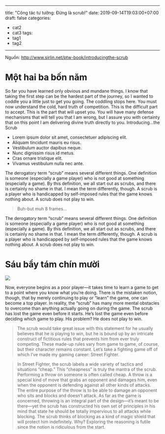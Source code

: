 
---
title: "Công tác tư tưởng: Đừng là scrub!"
date: 2019-09-14T19:03:00+07:00
draft: false
categories:
- cat2
- cat3
tags:
- tag1
- tag2
---

Nguồn: http://www.sirlin.net/ptw-book/introducingthe-scrub

<!--more-->

# Một hai ba bốn năm

So far you have learned only obvious and mundane things. I know that taking the first step can be the hardest part of the journey, so I wanted to coddle you a little just to get you going. The coddling stops here. You must now understand the cold, hard truth of competition. This is the difficult part to accept. This is the part that will upset you. You will have many defense mechanisms that will tell you that I am wrong, but I assure you with certainty that on this point I am delivering divine truth directly to you.
Introducing...the Scrub

- Lorem ipsum dolor sit amet, consectetuer adipiscing elit.
- Aliquam tincidunt mauris eu risus.
- Vestibulum auctor dapibus neque.
- Nunc dignissim risus id metus.
- Cras ornare tristique elit.
- Vivamus vestibulum nulla nec ante.

The derogatory term “scrub” means several different things. One definition is someone (especially a game player) who is not good at something (especially a game). By this definition, we all start out as scrubs, and there is certainly no shame in that. I mean the term differently, though. A scrub is a player who is handicapped by self-imposed rules that the game knows nothing about. A scrub does not play to win.

> Buh-but muh 8 frames...

The derogatory term “scrub” means several different things. One definition is someone (especially a game player) who is not good at something (especially a game). By this definition, we all start out as scrubs, and there is certainly no shame in that. I mean the term differently, though. A scrub is a player who is handicapped by self-imposed rules that the game knows nothing about. A scrub does not play to win.

# Sáu bẩy tám chín mười

![](https://old.saigonfgc.com/bai-viet/cong-tac-tu-tuong-dung-la-scrub/sfv-gameplay.jpg)

Now, everyone begins as a poor player—it takes time to learn a game to get to a point where you know what you’re doing. There is the mistaken notion, though, that by merely continuing to play or “learn” the game, one can become a top player. In reality, the “scrub” has many more mental obstacles to overcome than anything actually going on during the game. The scrub has lost the game even before it starts. He’s lost the game even before deciding which game to play. His problem? He does not play to win.

> The scrub would take great issue with this statement for he usually believes that he is playing to win, but he is bound up by an intricate construct of fictitious rules that prevents him from ever truly competing. These made-up rules vary from game to game, of course, but their character remains constant. Let’s take a fighting game off of which I’ve made my gaming career: Street Fighter.

> In Street Fighter, the scrub labels a wide variety of tactics and situations “cheap.” This “cheapness” is truly the mantra of the scrub. Performing a throw on someone is often called cheap. A throw is a special kind of move that grabs an opponent and damages him, even when the opponent is defending against all other kinds of attacks. The entire purpose of the throw is to be able to damage an opponent who sits and blocks and doesn’t attack. As far as the game is concerned, throwing is an integral part of the design—it’s meant to be there—yet the scrub has constructed his own set of principles in his mind that state he should be totally impervious to all attacks while blocking. The scrub thinks of blocking as a kind of magic shield that will protect him indefinitely. Why? Exploring the reasoning is futile since the notion is ridiculous from the start.
